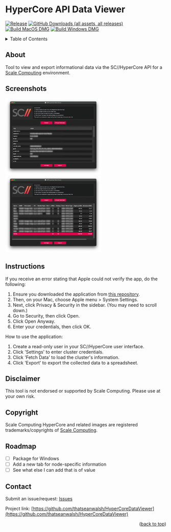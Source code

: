 <a id="readme-top"></a>
# HyperCore API Data Viewer
[![Release](https://img.shields.io/github/v/release/thatseanwalsh/hypercoredataviewer.svg?style=flat-square)](https://github.com/thatseanwalsh/HyperCoreDataViewer/releases/latest)
[![GitHub Downloads (all assets, all releases)](https://img.shields.io/github/downloads/thatseanwalsh/hypercoredataviewer/total?style=flat-square)](https://github.com/thatseanwalsh/HyperCoreDataViewer/releases)
[![Build MacOS DMG](https://img.shields.io/github/actions/workflow/status/thatseanwalsh/hypercoredataviewer/macos.yml?style=flat-square)](https://github.com/thatseanwalsh/HyperCoreDataViewer/actions/workflows/build-macos.yml)
[![Build Windows DMG](https://img.shields.io/github/actions/workflow/status/thatseanwalsh/hypercoredataviewer/macos.yml?style=flat-square)](https://github.com/thatseanwalsh/HyperCoreDataViewer/actions/workflows/build-windows.yml)


<!-- TABLE OF CONTENTS -->
<details>
  <summary>Table of Contents</summary>
  <ol>
    <li><a href="#about">About The Project</a></li>
    <li><a href="#about">Screenshots</a></li>
    <li><a href="#instructions">Instructions</a></li>
    <li><a href="#disclaimer">Disclaimer</a></li>
    <li><a href="#disclaimer">Copyright</a></li>
    <li><a href="#roadmap">Roadmap</a></li>
    <li><a href="#contact">Contact</a></li>
  </ol>
</details>

<!-- ABOUT -->
## About
Tool to view and export informational data via the SC//HyperCore API for a [Scale Computing](https://www.scalecomputing.com) environment.

<!-- SCREENSHOTS -->
## Screenshots
<img src="images/cluster-view.png" width="300" /> <img src="images/vm-view.png" width="300"/>

<!-- INSTRUCTIONS -->
## Instructions
If you receive an error stating that Apple could not verify the app, do the following:
1. Ensure you downloaded the application from [this repository](https://github.com/thatseanwalsh/HyperCoreDataViewer/releases).
2. Then, on your Mac, choose Apple menu  > System Settings.
3. Next, click Privacy & Security in the sidebar. (You may need to scroll down.)
4. Go to Security, then click Open.
5. Click Open Anyway.
6. Enter your credentials, then click OK.

How to use the application:
1. Create a read-only user in your SC//HyperCore user interface.
2. Click 'Settings' to enter cluster credentials.
3. Click 'Fetch Data' to load the cluster's information.
4. Click 'Export' to export the collected data to a spreadsheet.

<!-- DISCLAIMER -->
## Disclaimer
This tool is not endorsed or supported by Scale Computing. Please use at your own risk.

<!-- COPYRIGHT -->
## Copyright
Scale Computing HyperCore and related images are registered trademarks/copyrights of [Scale Computing](https://www.scalecomputing.com/).

<!-- ROADMAP -->
## Roadmap
- [ ] Package for Windows
- [ ] Add a new tab for node-specific information
- [ ] See what else I can add that is of value

<!-- CONTACT -->
## Contact
Submit an issue/request: [Issues](https://github.com/thatseanwalsh/HyperCoreDataViewer/issues)

Project link: [https://github.com/thatseanwalsh/HyperCoreDataViewer](https://github.com/thatseanwalsh/HyperCoreDataViewer)

<p align="right">(<a href="#readme-top">back to top</a>)</p>
